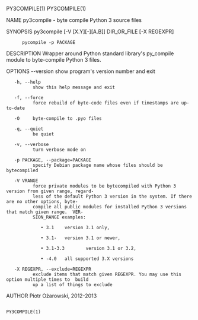 PY3COMPILE(1)                                                                            PY3COMPILE(1)

NAME
       py3compile - byte compile Python 3 source files

SYNOPSIS
          py3compile [-V [X.Y][-][A.B]] DIR_OR_FILE [-X REGEXPR]

          pycompile -p PACKAGE

DESCRIPTION
       Wrapper around Python standard library's py_compile module to byte-compile Python 3 files.

OPTIONS
       --version
              show program's version number and exit

       -h, --help
              show this help message and exit

       -f, --force
              force rebuild of byte-code files even if timestamps are up-to-date

       -O     byte-compile to .pyo files

       -q, --quiet
              be quiet

       -v, --verbose
              turn verbose mode on

       -p PACKAGE, --package=PACKAGE
              specify Debian package name whose files should be bytecompiled

       -V VRANGE
              force private modules to be bytecompiled with Python 3 version from given range, regard‐
              less of the default Python 3 version in the system. If there are no other options, byte‐
              compile all public modules for installed Python 3 versions that match given range.  VER‐
              SION_RANGE examples:

                 • 3.1    version 3.1 only,

                 • 3.1-   version 3.1 or newer,

                 • 3.1-3.3        version 3.1 or 3.2,

                 • -4.0   all supported 3.X versions

       -X REGEXPR, --exclude=REGEXPR
              exclude items that match given REGEXPR. You may use this option multiple times to  build
              up a list of things to exclude

AUTHOR
       Piotr Ożarowski, 2012-2013

                                                                                         PY3COMPILE(1)
